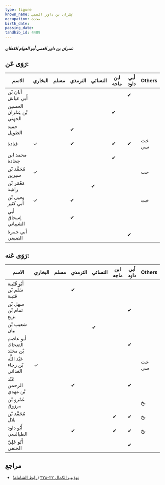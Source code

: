 ```yaml
---
type: figure
known_name: عِمْران بن داور العمي
occupation: محدث
birth_date:
passing_date:
tahdhib_id: 4489
---
```

##### عمران بن داور العمي أبو العوام القطان

## رَوَى عَن:
| الاسم                     | البخاري | مسلم | الترمذي | النسائي | ابن ماجه | أبي داود | Others |
| ------------------------- | ------- | ---- | ------- | ------- | -------- | -------- | ------ |
| أبان بْن أَبي عياش        |         |      |         |         |          | ✔        |        |
| الحسين بْن عِمْران الجهني |         |      |         |         | ✔        |          |        |
| حميد الطويل               |         |      | ✔       |         |          |          |        |
| قتادة                     | ✓       |      | ✔       |         | ✔        | ✔        | خت سي  |
| محمد ابن جحادة            |         |      |         |         | ✔        |          |        |
| مُحَمَّد بْن سيرين        | ✓       |      |         |         |          |          | خت     |
| مَعْمَر بْن راشِد         |         |      |         | ✔       |          |          |        |
| يحيى بْن أَبي كثير        | ✓       |      | ✔       |         |          |          | خت     |
| أبي إسحاق الشيباني        |         |      | ✔       |         |          |          |        |
| أبي جمرة الضبعي           |         |      |         |         |          | ✔        |        |
## رَوَى عَنه:
| الاسم                         | البخاري | مسلم | الترمذي | النسائي | ابن ماجه | أبي داود | Others |
| ----------------------------- | ------- | ---- | ------- | ------- | -------- | -------- | ------ |
| أَبُو قُتَيبة سَلْم بْن قتيبة |         |      | ✔       |         |          |          |        |
| سهل بْن تمام بْن بزيع         |         |      |         |         |          | ✔        |        |
| شعيب بْن بيان                 |         |      |         | ✔       |          |          |        |
| أبو عاصم الضحاك بْن مخلد      |         |      |         |         |          | ✔        |        |
| عَبْد اللَّه بْن رجاء الغداني | ✓       |      |         |         |          |          | خت سي  |
| عَبْد الرحمن بْن مهدي         |         |      | ✔       |         |          | ✔        |        |
| عَمْرو بْن مرزوق              |         |      |         |         |          |          | بخ     |
| مُحَمَّد بْن بلال             |         |      |         |         | ✔        | ✔        | بخ     |
| أَبُو داود الطيالسي           |         |      | ✔       |         | ✔        | ✔        | بخ     |
| أَبُو عَلِيّ الحنفي           |         |      |         |         |          | ✔        |        |
## مراجع
- [تهذيب الكمال ٢٢-٣٢٨](obsidian://open?vault=Tahdhib-al-Kamal&file=Figures/٤٤٨٩-عمران%20بن%20داور%20العمي%20أبو%20العوام%20القطان) ([رابط الشاملة](https://shamela.ws/book/3722/11581))